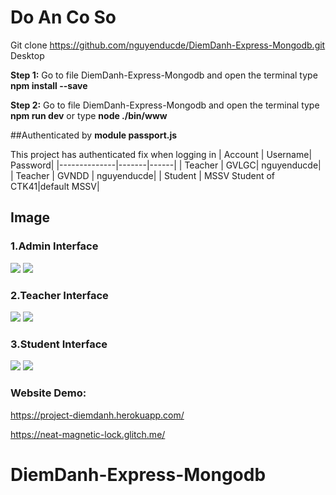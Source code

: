 # Do An Co So
Git clone https://github.com/nguyenducde/DiemDanh-Express-Mongodb.git Desktop

**Step 1:** Go to file DiemDanh-Express-Mongodb and open the terminal type **npm install --save**

 **Step 2:** Go to file DiemDanh-Express-Mongodb and open the terminal type **npm run dev** or type **node ./bin/www**
 
##Authenticated by **module passport.js**

 This project has authenticated fix when logging in
 | Account | Username| Password| 
|--------------|-------|------|
| Teacher | GVLGC| nguyenducde| 
| Teacher | GVNDD | nguyenducde| 
| Student | MSSV Student of CTK41|default MSSV| 

## Image
 ### 1.Admin Interface
 <img src="https://i.imgur.com/rLwU7KH.png">
<img src="https://i.imgur.com/LbdsgKc.png">

 ### 2.Teacher Interface
 <img src="https://i.imgur.com/jOR2M9H.png">
 <img src="https://i.imgur.com/Cet1gZU.png">
 
 ### 3.Student Interface
  <img src="https://i.imgur.com/QQjJGxC.png"> 
  <img src="https://i.imgur.com/X1UdwDC.png">
  

 ### **Website Demo:**
 https://project-diemdanh.herokuapp.com/
 
 https://neat-magnetic-lock.glitch.me/
# DiemDanh-Express-Mongodb
